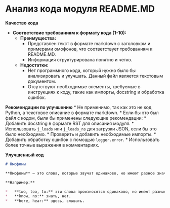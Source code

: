 # Анализ кода модуля README.MD

**Качество кода**
*   **Соответствие требованиям к формату кода (1-10):** 
    *   **Преимущества:**
        *   Представлен текст в формате markdown с заголовком и примерами омофонов, что соответствует требованиям к README.MD.
        *   Информация структурирована понятно и четко.
    *   **Недостатки:**
        *   Нет программного кода, который нужно было бы анализировать и улучшать. Данный файл является текстовым документом.
        *   Отсутствуют необходимые элементы, требуемые в инструкциях к коду, такие как импорты, docstring и обработка ошибок.

**Рекомендации по улучшению**
    *   Не применимо, так как это не код Python, а текстовое описание в формате markdown.
    *   Если бы это был файл с кодом, были бы применены следующие рекомендации:
        *   Добавить docstring в формате RST для описания модуля.
        *   Использовать `j_loads` или `j_loads_ns` для загрузки JSON, если бы это было необходимо.
        *   Проверить и добавить необходимые импорты.
        *   Добавить обработку ошибок с помощью `logger.error`.
        *   Использовать более точные выражения в комментариях.

**Улучшенный код**
```markdown
# Омофоны

**Омофоны** – это слова, которые звучат одинаково, но имеют разное значение и, как правило, разное написание. Это явление довольно часто встречается в английском языке и может вызывать определенные сложности у изучающих его.

**Например:**

*   **two, too, to:** эти слова произносятся одинаково, но имеют разные значения: два, тоже, к.
*   **know, no:** знать, нет.
*   **here, hear:** здесь, слышать.
```